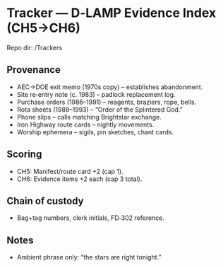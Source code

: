 # Tracker — D‑LAMP Evidence Index (CH5→CH6)
Repo dir: /Trackers

## Provenance
- AEC→DOE exit memo (1970s copy) – establishes abandonment.
- Site re‑entry note (c. 1983) – padlock replacement log.
- Purchase orders (1986–1991) – reagents, braziers, rope, bells.
- Rota sheets (1988–1993) – “Order of the Splintered God.”
- Phone slips – calls matching Brightstar exchange.
- Iron Highway route cards – nightly movements.
- Worship ephemera – sigils, pin sketches, chant cards.

## Scoring
- CH5: Manifest/route card +2 (cap 1).  
- CH6: Evidence items +2 each (cap 3 total).

## Chain of custody
- Bag+tag numbers, clerk initials, FD‑302 reference.

## Notes
- Ambient phrase only: “the stars are right tonight.”
